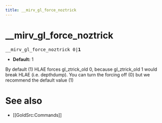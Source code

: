```yaml
---
title: __mirv_gl_force_noztrick
---
```


# __mirv_gl_force_noztrick

<tt>__mirv_gl_force_noztrick 0|**1**</tt>

* **Default:** 1

By default (1) HLAE forces gl_ztrick_old 0, because gl_ztrick_old 1 would break HLAE (i.e. depthdump). You can turn the forcing off (0) but we recommend the default value (1) 

# See also

* [[GoldSrc:Commands]]